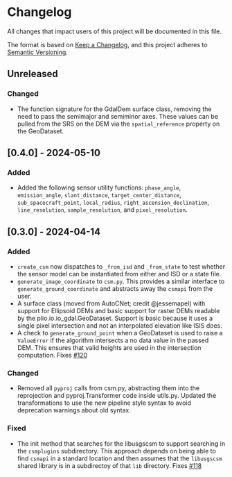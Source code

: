 # Changelog

All changes that impact users of this project will be documented in this file.

The format is based on [Keep a Changelog](https://keepachangelog.com/en/1.0.0/),
and this project adheres to [Semantic Versioning](https://semver.org/spec/v2.0.0.html).

<!---
This document is intended for users of the applications and API. Changes to things
like tests should not be noted in this document.

When updating this file for a PR, add an entry for your change under Unreleased
and one of the following headings:
 - Added - for new features.
 - Changed - for changes in existing functionality.
 - Deprecated - for soon-to-be removed features.
 - Removed - for now removed features.
 - Fixed - for any bug fixes.
 - Security - in case of vulnerabilities.

If the heading does not yet exist under Unreleased, then add it as a 3rd heading,
with three #.


When preparing for a public release candidate add a new 2nd heading, with two #, under
Unreleased with the version number and the release date, in year-month-day
format. Then, add a link for the new version at the bottom of this document and
update the Unreleased link so that it compares against the latest release tag.


When preparing for a bug fix release create a new 2nd heading above the Fixed
heading to indicate that only the bug fixes and security fixes are in the bug fix
release.
-->

## Unreleased

### Changed
- The function signature for the GdalDem surface class, removing the need to pass the semimajor and semiminor axes. These values can be pulled from the SRS on the DEM via the `spatial_reference` property on the GeoDataset.

## [0.4.0] - 2024-05-10

### Added
- Added the following sensor utility functions: `phase_angle`, `emission_angle`, `slant_distance`, `target_center_distance`, `sub_spacecraft_point`, `local_radius`, `right_ascension_declination`, `line_resolution`, `sample_resolution`, and `pixel_resolution`.

## [0.3.0] - 2024-04-14

### Added
- `create_csm` now dispatches to `_from_isd` and `_from_state` to test whether the sensor model can be instantiated from either and ISD or a state file.
- `generate_image_coordinate` to `csm.py`. This provides a similar interface to `generate_ground_coordinate` and abstracts away the `csmapi` from the user.
- A surface class (moved from AutoCNet; credit @jessemapel) with support for Ellipsoid DEMs and basic support for raster DEMs readable by the plio.io.io_gdal.GeoDataset. Support is basic because it uses a single pixel intersection and not an interpolated elevation like ISIS does.
- A check to `generate_ground_point` when a GeoDataset is used to raise a `ValueError` if the algorithm intersects a no data value in the passed DEM. This ensures that valid heights are used in the intersection computation. Fixes [#120](https://github.com/DOI-USGS/knoten/issues/120)

### Changed
- Removed all `pyproj` calls from csm.py, abstracting them into the reprojection and pyproj.Transformer code inside utils.py. Updated the transformations to use the new pipeline style syntax to avoid deprecation warnings about old syntax.

### Fixed
- The init method that searches for the libusgscsm to support searching in the `csmplugins` subdirectory. This approach depends on being able to find `csmapi` in a standard location and then assumes that the `libusgscsm` shared library is in a subdirectoy of that `lib` directory. Fixes [#118](https://github.com/DOI-USGS/knoten/issues/118)

